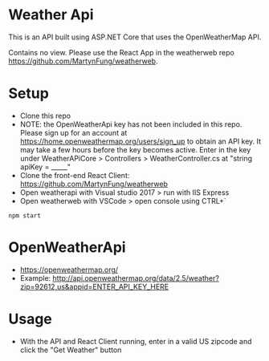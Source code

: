 # Weather Api
This is an API built using ASP.NET Core that uses the OpenWeatherMap API.

Contains no view. Please use the React App in the weatherweb repo https://github.com/MartynFung/weatherweb.

# Setup
- Clone this repo
- NOTE: the OpenWeatherApi key has not been included in this repo. Please sign up for an account at https://home.openweathermap.org/users/sign_up to obtain an API key. It may take a few hours before the key becomes active. 
Enter in the key under WeatherAPiCore > Controllers > WeatherController.cs at "string apiKey = _____"
- Clone the front-end React Client: https://github.com/MartynFung/weatherweb
- Open weatherapi with Visual studio 2017 > run with IIS Express
- Open weatherweb with VSCode > open console using CTRL+`
```
npm start
```
# OpenWeatherApi
- https://openweathermap.org/
- Example: http://api.openweathermap.org/data/2.5/weather?zip=92612,us&appid=ENTER_API_KEY_HERE

# Usage
- With the API and React Client running, enter in a valid US zipcode and click the "Get Weather" button
